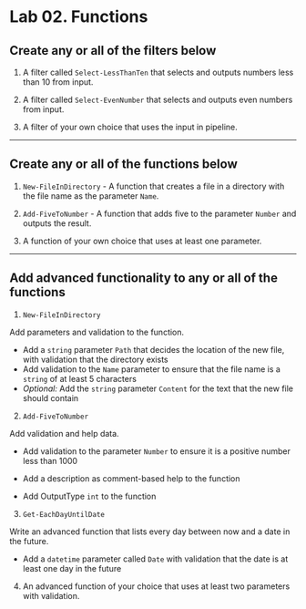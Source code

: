 # Lab 02. Functions

## Create any or all of the filters below

1. A filter called `Select-LessThanTen` that selects and outputs numbers less than 10 from input.

2. A filter called `Select-EvenNumber` that selects and outputs even numbers from input.

3. A filter of your own choice that uses the input in pipeline.

---

## Create any or all of the functions below

1. `New-FileInDirectory` - A function that creates a file in a directory with the file name as the parameter `Name`.

2. `Add-FiveToNumber` - A function that adds five to the parameter `Number` and outputs the result.

3. A function of your own choice that uses at least one parameter.

---

## Add advanced functionality to any or all of the functions

1. `New-FileInDirectory`

Add parameters and validation to the function.

- Add a `string` parameter `Path` that decides the location of the new file, with validation that the directory exists
- Add validation to the `Name` parameter to ensure that the file name is a `string` of at least 5 characters
- *Optional:* Add the `string` parameter `Content` for the text that the new file should contain

2. `Add-FiveToNumber`

Add validation and help data.

- Add validation to the parameter `Number` to ensure it is a positive number less than 1000

- Add a description as comment-based help to the function

- Add OutputType `int` to the function

3. `Get-EachDayUntilDate`

Write an advanced function that lists every day between now and a date in the future.

- Add a `datetime` parameter  called `Date` with validation that the date is at least one day in the future

4. An advanced function of your choice that uses at least two parameters with validation.

